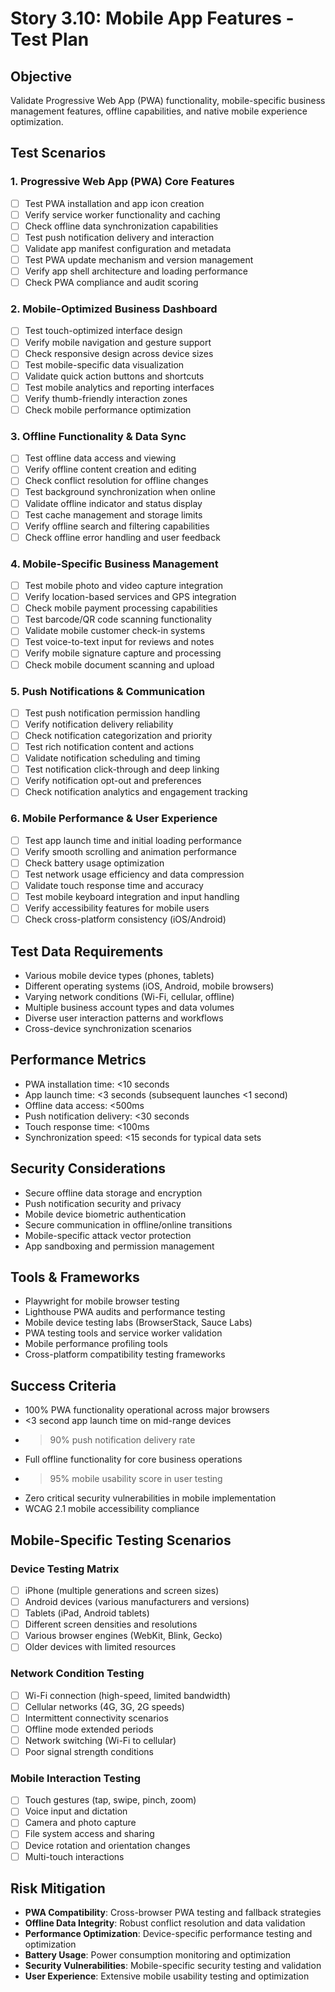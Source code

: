 # Story 3.10: Mobile App Features - Test Plan

## Objective
Validate Progressive Web App (PWA) functionality, mobile-specific business management features, offline capabilities, and native mobile experience optimization.

## Test Scenarios

### 1. Progressive Web App (PWA) Core Features
- [ ] Test PWA installation and app icon creation
- [ ] Verify service worker functionality and caching
- [ ] Check offline data synchronization capabilities
- [ ] Test push notification delivery and interaction
- [ ] Validate app manifest configuration and metadata
- [ ] Test PWA update mechanism and version management
- [ ] Verify app shell architecture and loading performance
- [ ] Check PWA compliance and audit scoring

### 2. Mobile-Optimized Business Dashboard
- [ ] Test touch-optimized interface design
- [ ] Verify mobile navigation and gesture support
- [ ] Check responsive design across device sizes
- [ ] Test mobile-specific data visualization
- [ ] Validate quick action buttons and shortcuts
- [ ] Test mobile analytics and reporting interfaces
- [ ] Verify thumb-friendly interaction zones
- [ ] Check mobile performance optimization

### 3. Offline Functionality & Data Sync
- [ ] Test offline data access and viewing
- [ ] Verify offline content creation and editing
- [ ] Check conflict resolution for offline changes
- [ ] Test background synchronization when online
- [ ] Validate offline indicator and status display
- [ ] Test cache management and storage limits
- [ ] Verify offline search and filtering capabilities
- [ ] Check offline error handling and user feedback

### 4. Mobile-Specific Business Management
- [ ] Test mobile photo and video capture integration
- [ ] Verify location-based services and GPS integration
- [ ] Check mobile payment processing capabilities
- [ ] Test barcode/QR code scanning functionality
- [ ] Validate mobile customer check-in systems
- [ ] Test voice-to-text input for reviews and notes
- [ ] Verify mobile signature capture and processing
- [ ] Check mobile document scanning and upload

### 5. Push Notifications & Communication
- [ ] Test push notification permission handling
- [ ] Verify notification delivery reliability
- [ ] Check notification categorization and priority
- [ ] Test rich notification content and actions
- [ ] Validate notification scheduling and timing
- [ ] Test notification click-through and deep linking
- [ ] Verify notification opt-out and preferences
- [ ] Check notification analytics and engagement tracking

### 6. Mobile Performance & User Experience
- [ ] Test app launch time and initial loading performance
- [ ] Verify smooth scrolling and animation performance
- [ ] Check battery usage optimization
- [ ] Test network usage efficiency and data compression
- [ ] Validate touch response time and accuracy
- [ ] Test mobile keyboard integration and input handling
- [ ] Verify accessibility features for mobile users
- [ ] Check cross-platform consistency (iOS/Android)

## Test Data Requirements
- Various mobile device types (phones, tablets)
- Different operating systems (iOS, Android, mobile browsers)
- Varying network conditions (Wi-Fi, cellular, offline)
- Multiple business account types and data volumes
- Diverse user interaction patterns and workflows
- Cross-device synchronization scenarios

## Performance Metrics
- PWA installation time: <10 seconds
- App launch time: <3 seconds (subsequent launches <1 second)
- Offline data access: <500ms
- Push notification delivery: <30 seconds
- Touch response time: <100ms
- Synchronization speed: <15 seconds for typical data sets

## Security Considerations
- Secure offline data storage and encryption
- Push notification security and privacy
- Mobile device biometric authentication
- Secure communication in offline/online transitions
- Mobile-specific attack vector protection
- App sandboxing and permission management

## Tools & Frameworks
- Playwright for mobile browser testing
- Lighthouse PWA audits and performance testing
- Mobile device testing labs (BrowserStack, Sauce Labs)
- PWA testing tools and service worker validation
- Mobile performance profiling tools
- Cross-platform compatibility testing frameworks

## Success Criteria
- 100% PWA functionality operational across major browsers
- <3 second app launch time on mid-range devices
- >90% push notification delivery rate
- Full offline functionality for core business operations
- >95% mobile usability score in user testing
- Zero critical security vulnerabilities in mobile implementation
- WCAG 2.1 mobile accessibility compliance

## Mobile-Specific Testing Scenarios

### Device Testing Matrix
- [ ] iPhone (multiple generations and screen sizes)
- [ ] Android devices (various manufacturers and versions)
- [ ] Tablets (iPad, Android tablets)
- [ ] Different screen densities and resolutions
- [ ] Various browser engines (WebKit, Blink, Gecko)
- [ ] Older devices with limited resources

### Network Condition Testing
- [ ] Wi-Fi connection (high-speed, limited bandwidth)
- [ ] Cellular networks (4G, 3G, 2G speeds)
- [ ] Intermittent connectivity scenarios
- [ ] Offline mode extended periods
- [ ] Network switching (Wi-Fi to cellular)
- [ ] Poor signal strength conditions

### Mobile Interaction Testing
- [ ] Touch gestures (tap, swipe, pinch, zoom)
- [ ] Voice input and dictation
- [ ] Camera and photo capture
- [ ] File system access and sharing
- [ ] Device rotation and orientation changes
- [ ] Multi-touch interactions

## Risk Mitigation
- **PWA Compatibility**: Cross-browser PWA testing and fallback strategies
- **Offline Data Integrity**: Robust conflict resolution and data validation
- **Performance Optimization**: Device-specific performance testing and optimization
- **Battery Usage**: Power consumption monitoring and optimization
- **Security Vulnerabilities**: Mobile-specific security testing and validation
- **User Experience**: Extensive mobile usability testing and optimization